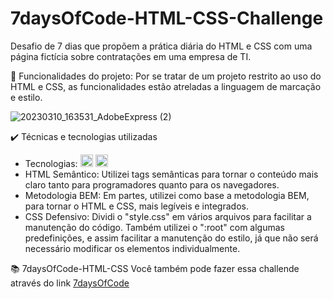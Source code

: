 # 7daysOfCode-HTML-CSS-Challenge
Desafio de 7 dias que propõem a prática diária do HTML e CSS com uma página fictícia sobre contratações em uma empresa de TI.

🔨 Funcionalidades do projeto:
Por se tratar de um projeto restrito ao uso do HTML e CSS, as funcionalidades estão atreladas a linguagem de marcação e estilo.

![20230310_163531_AdobeExpress (2)](https://user-images.githubusercontent.com/108379283/224435762-6b9ca7d7-22f7-4302-9632-d38fa315a551.gif)

✔️ Técnicas e tecnologias utilizadas
* Tecnologias: <img src="https://cdn.jsdelivr.net/gh/devicons/devicon/icons/html5/html5-original.svg" width="20" height="20" /> <img src="https://cdn.jsdelivr.net/gh/devicons/devicon/icons/css3/css3-original.svg" width="20" height="20" />                    
* HTML Semântico: Utilizei tags semânticas para tornar o conteúdo mais claro tanto para programadores quanto para os navegadores.
* Metodologia BEM: Em partes, utilizei como base a metodologia BEM, para tornar o HTML e CSS, mais legíveis e integrados.
* CSS Defensivo: Dividi o "style.css" em vários arquivos para facilitar a manutenção do código. Também utilizei o ":root" com algumas predefinições, e assim facilitar a manutenção do estilo, já que não será necessário modificar os elementos individualmente. 

📚 7daysOfCode-HTML-CSS
Você também pode fazer essa challende através do link <a href="https://7daysofcode.io/matricula/html-css" target="_blank">7daysOfCode</a> 
